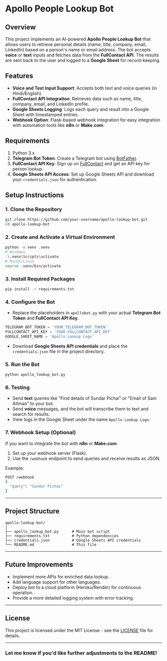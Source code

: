 

# Apollo People Lookup Bot

## Overview

This project implements an AI-powered **Apollo People Lookup Bot** that allows users to retrieve personal details (name, title, company, email, LinkedIn) based on a person's name or email address. The bot accepts **voice** or **text** inputs and fetches data from the **FullContact API**. The results are sent back to the user and logged to a **Google Sheet** for record-keeping.

## Features

* **Voice and Text Input Support**: Accepts both text and voice queries (in Hindi/English).
* **FullContact API Integration**: Retrieves data such as name, title, company, email, and LinkedIn profile.
* **Google Sheets Logging**: Logs each query and result into a Google Sheet with timestamped entries.
* **Webhook Option**: Flask-based webhook integration for easy integration with automation tools like **n8n** or **Make.com**.

## Requirements

1. Python 3.x
2. **Telegram Bot Token**: Create a Telegram bot using [BotFather](https://core.telegram.org/bots#botfather).
3. **FullContact API Key**: Sign up on [FullContact](https://www.fullcontact.com/) and get an API key for person lookup.
4. **Google Sheets API Access**: Set up Google Sheets API and download your `credentials.json` for authentication.

## Setup Instructions

### 1. Clone the Repository

```bash
git clone https://github.com/your-username/apollo-lookup-bot.git
cd apollo-lookup-bot
```

### 2. Create and Activate a Virtual Environment

```bash
python -m venv .venv
# Windows
.\.venv\Scripts\activate
# MacOS/Linux
source .venv/bin/activate
```

### 3. Install Required Packages

```bash
pip install -r requirements.txt
```

### 4. Configure the Bot

* Replace the placeholders in `apollobot.py` with your actual **Telegram Bot Token** and **FullContact API Key**.

```python
TELEGRAM_BOT_TOKEN = 'YOUR_TELEGRAM_BOT_TOKEN'
FULLCONTACT_API_KEY = 'YOUR_FULLCONTACT_API_KEY'
GOOGLE_SHEET_NAME = 'Apollo Lookup Logs'
```

* Download **Google Sheets API credentials** and place the `credentials.json` file in the project directory.

### 5. Run the Bot

```bash
python apollo_lookup_bot.py
```

### 6. Testing

* Send **text** queries like "Find details of Sundar Pichai" or "Email of Sam Altman" to your bot.
* Send **voice** messages, and the bot will transcribe them to text and search for results.
* View logs in the Google Sheet under the name `Apollo Lookup Logs`.

### 7. Webhook Setup (Optional)

If you want to integrate the bot with **n8n** or **Make.com**:

1. Set up your webhook server (Flask).
2. Use the `/webhook` endpoint to send queries and receive results as JSON.

Example:

```bash
POST /webhook
{
  "query": "Sundar Pichai"
}
```

---

## Project Structure

```
apollo-lookup-bot/
│
├── apollo_lookup_bot.py      # Main bot script
├── requirements.txt          # Python dependencies
├── credentials.json          # Google Sheets API credentials
└── README.md                 # This file
```

---

## Future Improvements

* Implement more APIs for enriched data lookup.
* Add language support for other languages.
* Deploy bot to a cloud platform (Heroku/Render) for continuous operation.
* Provide a more detailed logging system with error tracking.

---

## License

This project is licensed under the MIT License - see the [LICENSE](LICENSE) file for details.

---

### Let me know if you'd like further adjustments to the **README**!
